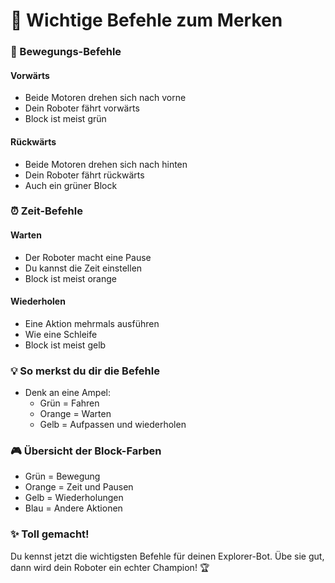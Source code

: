 # 👾 Wichtige Befehle zum Merken

### 🚗 Bewegungs-Befehle
#### Vorwärts
- Beide Motoren drehen sich nach vorne
- Dein Roboter fährt vorwärts
- Block ist meist grün

#### Rückwärts
- Beide Motoren drehen sich nach hinten
- Dein Roboter fährt rückwärts
- Auch ein grüner Block

### ⏰ Zeit-Befehle
#### Warten
- Der Roboter macht eine Pause
- Du kannst die Zeit einstellen
- Block ist meist orange

#### Wiederholen
- Eine Aktion mehrmals ausführen
- Wie eine Schleife
- Block ist meist gelb

### 💡 So merkst du dir die Befehle
- Denk an eine Ampel:
  - Grün = Fahren
  - Orange = Warten
  - Gelb = Aufpassen und wiederholen

### 🎮 Übersicht der Block-Farben
- Grün = Bewegung
- Orange = Zeit und Pausen
- Gelb = Wiederholungen
- Blau = Andere Aktionen

### ✨ Toll gemacht!
Du kennst jetzt die wichtigsten Befehle für deinen Explorer-Bot. Übe sie gut, dann wird dein Roboter ein echter Champion! 🏆